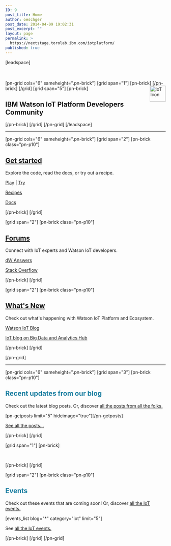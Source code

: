 ```yaml
---
ID: 9
post_title: Home
author: oeschger
post_date: 2014-04-09 19:02:31
post_excerpt: ""
layout: page
permalink: >
  https://nextstage.torolab.ibm.com/iotplatform/
published: true
---
```

[leadspace]
<div>
<br/><br/>
</div>
[pn-grid cols="6" sameheight=".pn-brick"]
[grid span="1"]
    [pn-brick]
      <img src="/wp-content/uploads/sites/24/2014/04/dW_IoTFoundation_DevCenterSmall.png" alt="IoT Icon" height="50" width="50" align="right" />
    [/pn-brick]
[/grid]
  [grid span="5"]
    [pn-brick]
      <h2 class="links-h2">IBM Watson IoT Platform Developers Community</h2>
    [/pn-brick]
  [/grid]
[/pn-grid]
[/leadspace]

<div>
<hr>
</div>

<div class="content-area-restricted">

[pn-grid cols="6" sameheight=".pn-brick"] 
[grid span="2"]
[pn-brick class="pn-p10"]

<h2 class="links-h2">
<a href="https://docs.internetofthings.ibmcloud.com/getting_started/quickstart/index.html">Get started</a></h2>
<p class="link-desc">Explore the code, read the docs, or try out a recipe.</p>
<p><a href="http://discover-iot.eu-gb.mybluemix.net/#/play">Play</a> |  <a href="http://discover-iot.eu-gb.mybluemix.net/#/try/">Try</a></p>
<p><a href="https://nextstage.torolab.ibm.com/recipes/?post_type=tutorials&s=IoT">Recipes</a></p><p><a href="https://docs.internetofthings.ibmcloud.com/">Docs</a></p>

[/pn-brick]
[/grid]


[grid span="2"]
[pn-brick class="pn-p10"]

<h2 class="links-h2">
<a href="https://nextstage.torolab.ibm.com/answers/smartspace/internet-of-things/">Forums</a></h2>
<p class="link-desc">Connect with IoT experts and Watson IoT developers.</p>
<p><a href="https://nextstage.torolab.ibm.com/answers/smartspace/internet-of-things/">dW Answers</a></p>
<p><a href="http://stackoverflow.com/questions/tagged/iot">Stack Overflow</a></p>

[/pn-brick]
[/grid]


[grid span="2"]
[pn-brick class="pn-p10"]

<h2 class="links-h2">
<a href="https://nextstage.torolab.ibm.com/iotfoundation/blog/">What's New</a></h2>
<p class="link-desc">Check out what's happening with Watson IoT Platform and Ecosystem.</p>
<p><a href="https://nextstage.torolab.ibm.com/iotplatform/blog/">Watson IoT Blog</a></p>
<p><a href="http://www.ibmbigdatahub.com/category/2537/blog">IoT blog on Big Data and Analytics Hub</a></p>

[/pn-brick]
[/grid] 

[/pn-grid] 
</div>

<div>
<hr>
</div>

<div class="content-area-restricted">

[pn-grid cols="6" sameheight=".pn-brick"] 
[grid span="3"]
[pn-brick class="pn-p10"]

<h2 class="links-h2" style="color:#1C7FA1;>
<a href="https://nextstage.torolab.ibm.com/iotplatform/blog/">Recent updates from our blog</a></h2>
<p>Check out the latest blog posts.
Or, discover <a href="https://nextstage.torolab.ibm.com/iotplatform/blog/">all the posts from all the folks.</a></p>
[pn-getposts limit="5" hideimage="true"][/pn-getposts] 
<p><a href="https://nextstage.torolab.ibm.com/iotplatform/blog/">See all the posts...</a></p>
[/pn-brick]
[/grid]

<!-- Empty column for right-side padding -->
[grid span="1"]
[pn-brick]
<p><br/></p>
[/pn-brick]
[/grid]

[grid span="2"]
[pn-brick class="pn-p10"]
<h2 class="links-h2" style="color:#1C7FA1;><a href="https://nextstage.torolab.ibm.com/iotplatform/iot-events/">Events</h2>
<p>Check out these events that are coming soon!
Or, discover <a href="https://nextstage.torolab.ibm.com/iotplatform/iot-events/">all the IoT events.</a></p>
[events_list blog="*" category="iot" limit="5"]
<p>See <a href="https://nextstage.torolab.ibm.com/iotplatform/iot-events/">all the IoT events.</a></p>
[/pn-brick]
[/grid]
[/pn-grid]


</div>